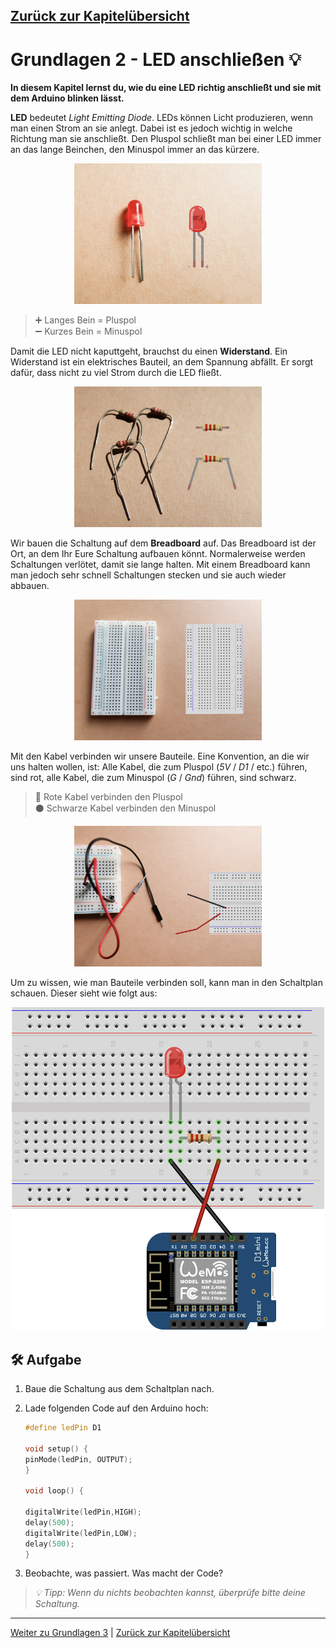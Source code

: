 [Zurück zur Kapitelübersicht](Kapiteluebersicht)
---
# Grundlagen 2 - LED anschließen 💡

**In diesem Kapitel lernst du, wie du eine LED richtig anschließt und sie mit dem Arduino blinken lässt.**

**LED** bedeutet *Light Emitting Diode*. LEDs können Licht produzieren, wenn man einen Strom an sie anlegt. Dabei ist es jedoch wichtig in welche Richtung man sie anschließt. Den Pluspol schließt man bei einer LED immer an das lange Beinchen, den Minuspol immer an das kürzere.
<p align="center"><img src="img/LED_plus_minus.jpg" width="300" alt="LED."></p>

> ➕ Langes Bein = Pluspol <br>
> ➖ Kurzes Bein = Minuspol

Damit die LED nicht kaputtgeht, brauchst du einen **Widerstand**. Ein Widerstand ist ein elektrisches Bauteil, an dem Spannung abfällt. Er sorgt dafür, dass nicht zu viel Strom durch die LED fließt.

<p align="center"><img src="img/widerstand.jpg" width="300" alt="LED."></p>

Wir bauen die Schaltung auf dem **Breadboard** auf. Das Breadboard ist der Ort, an dem Ihr Eure Schaltung aufbauen könnt. Normalerweise werden Schaltungen verlötet, damit sie lange halten. Mit einem Breadboard kann man jedoch sehr schnell Schaltungen stecken und sie auch wieder abbauen.

<p align="center"><img src="img/breadboard.jpg" width="300" alt="LED."></p>

Mit den Kabel verbinden wir unsere Bauteile. Eine Konvention, an die wir uns halten wollen, ist: Alle Kabel, die zum Pluspol (*5V* / *D1* / etc.) führen, sind rot, alle Kabel, die zum Minuspol (*G* / *Gnd*) führen, sind schwarz.

> 🔴 Rote Kabel verbinden den Pluspol<br>
> ⚫ Schwarze Kabel verbinden den Minuspol

<p align="center"><img src="img/kabel_plus_minus.jpg" width="300" alt="LED."></p>

Um zu wissen, wie man Bauteile verbinden soll, kann man in den Schaltplan schauen. Dieser sieht wie folgt aus:
<p align="center"><img src="img/Schaltung_g2.jpg" width="500" alt="Schaltplan LED."></p>

## 🛠️ Aufgabe

1. Baue die Schaltung aus dem Schaltplan nach.

2. Lade folgenden Code auf den Arduino hoch:

    ```cpp
    #define ledPin D1

    void setup() {
    pinMode(ledPin, OUTPUT);
    }

    void loop() {

    digitalWrite(ledPin,HIGH);
    delay(500);
    digitalWrite(ledPin,LOW);
    delay(500);
    }
    ```

3. Beobachte, was passiert. Was macht der Code?

> *💡 Tipp: Wenn du nichts beobachten kannst, überprüfe bitte deine Schaltung.*

---
[Weiter zu Grundlagen 3](Grundlagen3) \| [Zurück zur Kapitelübersicht](Kapiteluebersicht)
